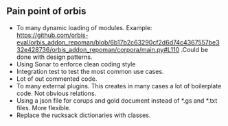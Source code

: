 ## Pain point of orbis

* To many dynamic loading of modules. Example: https://github.com/orbis-eval/orbis_addon_repoman/blob/6b17b2c63290cf2d6d74c4367557be332e428736/orbis_addon_repoman/corpora/main.py#L110 .Could be done with design patterns.
* Using Sonar to enforce clean coding style
* Integration test to test the most common use cases. 
* Lot of out commented code.
* To many external plugins. This creates in many cases a lot of boilerplate code. Not obvious relations.
* Using a json file for corups and gold document instead of *.gs and *.txt files. More flexible.
* Replace the rucksack dictionaries with classes.